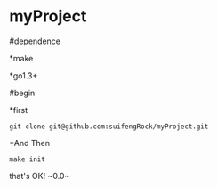 myProject
=========

#dependence

*make

*go1.3+

#begin

*first

    git clone git@github.com:suifengRock/myProject.git

*And Then

    make init

that's OK! ~0.0~
